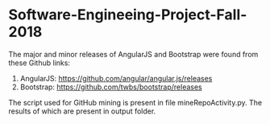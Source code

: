 # Software-Engineeing-Project-Fall-2018

The major and minor releases of AngularJS and Bootstrap were found from these Github links:
1. AngularJS: https://github.com/angular/angular.js/releases
2. Bootstrap: https://github.com/twbs/bootstrap/releases

The script used for GitHub mining is present in file mineRepoActivity.py. The results of which are present in output folder.
